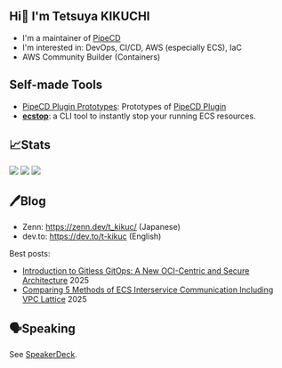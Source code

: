 ## Hi👋 I'm Tetsuya KIKUCHI

- I'm a maintainer of [PipeCD](https://github.com/pipe-cd/pipecd)
- I'm interested in: DevOps, CI/CD, AWS (especially ECS), IaC
- AWS Community Builder (Containers)

## Self-made Tools

- [PipeCD Plugin Prototypes](https://github.com/t-kikuc/pipecd-plugin-prototypes): Prototypes of [PipeCD Plugin](https://pipecd.dev/blog/2024/11/28/overview-of-the-plan-for-pluginnable-pipecd/)
- [**ecstop**](https://github.com/t-kikuc/ecstop): a CLI tool to instantly stop your running ECS resources.

## 📈Stats

![](https://github-profile-summary-cards.vercel.app/api/cards/profile-details?username=t-kikuc&theme=nord_dark)
![](https://github-profile-summary-cards.vercel.app/api/cards/stats?username=t-kikuc&theme=nord_dark)
![](https://github-profile-summary-cards.vercel.app/api/cards/most-commit-language?username=t-kikuc&theme=nord_dark)

## 🖊️Blog

- Zenn: <https://zenn.dev/t_kikuc/> (Japanese)
- dev.to: <https://dev.to/t-kikuc> (English)

Best posts:
- [Introduction to Gitless GitOps: A New OCI-Centric and Secure Architecture](https://dev.to/t-kikuc/introduction-to-gitless-gitops-a-new-oci-centric-and-secure-architecture-2pgi) 2025
- [Comparing 5 Methods of ECS Interservice Communication Including VPC Lattice](https://dev.to/aws-builders/comparing-5-methods-of-ecs-interservice-communication-including-vpc-lattice-51f0) 2025

## 🗣️Speaking

See [SpeakerDeck](https://speakerdeck.com/tkikuc/).
